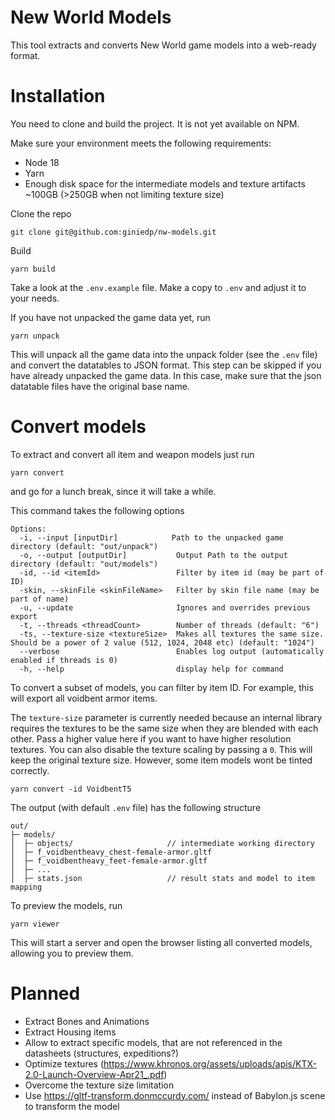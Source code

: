 # New World Models

This tool extracts and converts New World game models into a web-ready format.

# Installation

You need to clone and build the project. It is not yet available on NPM.

Make sure your environment meets the following requirements:

- Node 18
- Yarn
- Enough disk space for the intermediate models and texture artifacts ~100GB (>250GB when not limiting texture size)

Clone the repo

```
git clone git@github.com:giniedp/nw-models.git
```

Build

```
yarn build
```

Take a look at the `.env.example` file. Make a copy to `.env` and adjust it to your needs.

If you have not unpacked the game data yet, run

```
yarn unpack
```

This will unpack all the game data into the unpack folder (see the `.env` file) and convert the datatables to JSON format. This step can be skipped if you have already unpacked the game data. In this case, make sure that the json datatable files have the original base name.

# Convert models

To extract and convert all item and weapon models just run

```
yarn convert
```

and go for a lunch break, since it will take a while.

This command takes the following options

```
Options:
  -i, --input [inputDir]            Path to the unpacked game directory (default: "out/unpack")
  -o, --output [outputDir]           Output Path to the output directory (default: "out/models")
  -id, --id <itemId>                 Filter by item id (may be part of ID)
  -skin, --skinFile <skinFileName>   Filter by skin file name (may be part of name)
  -u, --update                       Ignores and overrides previous export
  -t, --threads <threadCount>        Number of threads (default: "6")
  -ts, --texture-size <textureSize>  Makes all textures the same size. Should be a power of 2 value (512, 1024, 2048 etc) (default: "1024")
  --verbose                          Enables log output (automatically enabled if threads is 0)
  -h, --help                         display help for command
```

To convert a subset of models, you can filter by item ID. For example, this will export all voidbent armor items.

The `texture-size` parameter is currently needed because an internal library requires the textures to be the same size when they are blended with each other.
Pass a higher value here if you want to have higher resolution textures. You can also disable the texture
scaling by passing a `0`. This will keep the original texture size. However, some item models wont be tinted correctly.

```
yarn convert -id VoidbentT5
```

The output (with default `.env` file) has the following structure

```
out/
├─ models/
│  ├─ objects/                     // intermediate working directory
│  ├─ f_voidbentheavy_chest-female-armor.gltf
│  ├─ f_voidbentheavy_feet-female-armor.gltf
│  ├─ ...
│  ├─ stats.json                   // result stats and model to item mapping
```

To preview the models, run

```
yarn viewer
```

This will start a server and open the browser listing all converted models, allowing you to preview them.

# Planned

- Extract Bones and Animations
- Extract Housing items
- Allow to extract specific models, that are not referenced in the datasheets (structures, expeditions?)
- Optimize textures (https://www.khronos.org/assets/uploads/apis/KTX-2.0-Launch-Overview-Apr21_.pdf)
- Overcome the texture size limitation
- Use https://gltf-transform.donmccurdy.com/ instead of Babylon.js scene to transform the model

